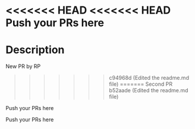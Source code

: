 <<<<<<< HEAD
<<<<<<< HEAD
Push your PRs here
=======
# Description
New PR by RP


>>>>>>> c94968d (Edited the readme.md file)
=======
Second PR
>>>>>>> b52aade (Edited the readme.md file)

Push your PRs here

Push your PRs here
